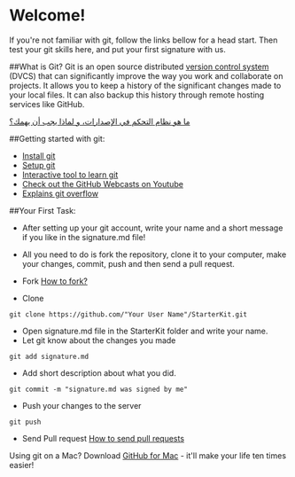 Welcome! 
==========
If you're not familiar with git, follow the links bellow for a head start. Then test your git skills here, and put your first signature with us.

##What is Git?
Git is an open source distributed [version control system](http://git-scm.com/book/en/v2/Getting-Started-About-Version-Control) (DVCS) that can significantly improve the way you work and collaborate on projects. It allows you to keep a history of the significant changes made to your local files. It can also backup this history through remote hosting services like GitHub. 

[ما هو نظام التحكم في الإصدارات، و لماذا يجب أن يهمك؟](http://motah.org.sa/ar/?q=node/126)
 
##Getting started with git:
- [Install git](http://git-scm.com/downloads)
- [Setup git](https://help.github.com/articles/set-up-git/)
- [Interactive tool to learn git](https://try.github.io)
- [Check out the GitHub Webcasts on Youtube](https://www.youtube.com/watch?v=FyfwLX4HAxM&list=PLg7s6cbtAD15G8lNyoaYDuKZSKyJrgwB-)
- [Explains git overflow](https://guides.github.com/introduction/flow/index.html)

##Your First Task:
- After setting up your git account, write your name and a short message if you like in the signature.md file!
- All you need to do is fork the repository, clone it to your computer, make your changes, commit, push and then send a pull request.


- Fork [How to fork?](http://www.youtube.com/watch?v=_jGUFpWYm60) 
- Clone
```
git clone https://github.com/"Your User Name"/StarterKit.git
```
- Open signature.md file in the StarterKit folder and write your name.
- Let git know about the changes you made
```
git add signature.md
```
- Add short description about what you did.
```
git commit -m "signature.md was signed by me"
```
- Push your changes to the server
```
git push
```
- Send Pull request [How to send pull requests](http://www.youtube.com/watch?v=FQsBmnZvBdc) 

Using git on a Mac? Download [GitHub for Mac](https://mac.github.com) - it'll make your life ten times easier! 
